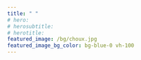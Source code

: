 ```yaml
---
title: " "
# hero: 
# herosubtitle: 
# herotitle: 
featured_image: /bg/choux.jpg
featured_image_bg_color: bg-blue-0 vh-100
---
```


